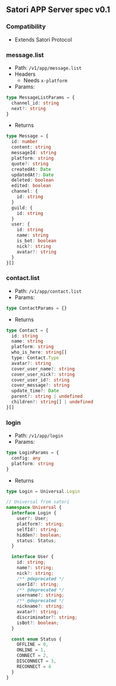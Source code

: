 ## Satori APP Server spec v0.1

### Compatibility 
- Extends Satori Protocol

### message.list
- Path: `/v1/app/message.list`
- Headers
  - Needs `x-platform`
- Params:
```ts
type MessageListParams = {
  channel_id: string
  next?: string
}
```
- Returns
```ts
type Message = {
  id: number
  content: string
  messageId: string
  platform: string
  quote?: string
  createdAt: Date
  updatedAt?: Date
  deleted: boolean
  edited: boolean
  channel: {
    id: string
  }
  guild: {
    id: string
  }
  user: {
    id: string
    name: string
    is_bot: boolean
    nick?: string
    avatar?: string
  }
}[]
```

### contact.list
- Path: `/v1/app/contact.list`
- Params:
```ts
type ContactParams = {}
```
- Returns
```ts
type Contact = {
  id: string
  name: string
  platform: string
  who_is_here: string[]
  type: Contact.Type
  avatar?: string
  cover_user_name?: string
  cover_user_nick?: string
  cover_user_id?: string
  cover_message?: string
  update_time?: Date
  parent?: string | undefined
  children?: string[] | undefined
}[]
```

### login

- Path: `/v1/app/login`
- Params:
```ts
type LoginParams = {
  config: any
  platform: string
}
```
- Returns
```ts
type Login = Universal.Login

// Universal from satori
namespace Universal {
  interface Login {
    user?: User;
    platform?: string;
    selfId?: string;
    hidden?: boolean;
    status: Status;
  }

  interface User {
    id: string;
    name?: string;
    nick?: string;
    /** @deprecated */
    userId?: string;
    /** @deprecated */
    username?: string;
    /** @deprecated */
    nickname?: string;
    avatar?: string;
    discriminator?: string;
    isBot?: boolean;
  }

  const enum Status {
    OFFLINE = 0,
    ONLINE = 1,
    CONNECT = 2,
    DISCONNECT = 3,
    RECONNECT = 4
  }
}
```
